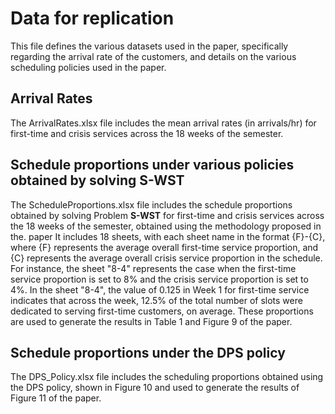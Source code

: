 # Data for replication
This file defines the various datasets used in the paper, specifically regarding the arrival rate of the customers, and details on the various scheduling policies used in the paper.

## Arrival Rates
The ArrivalRates.xlsx file includes the mean arrival rates (in arrivals/hr) for first-time and crisis services across the 18 weeks of the semester. 

## Schedule proportions under various policies obtained by solving **S-WST** 
The ScheduleProportions.xlsx file includes the schedule proportions obtained by solving Problem **S-WST** for first-time and crisis services across the 18 weeks of the semester, obtained using the methodology proposed in the. paper It includes 18 sheets, with each sheet name in the format {F}-{C}, where {F} represents the average overall first-time service proportion, and {C} represents the average overall crisis service proportion in the schedule. For instance, the sheet "8-4" represents the case when the first-time service proportion is set to 8% and the crisis service proportion is set to 4%. In the sheet "8-4", the value of 0.125 in Week 1 for first-time service indicates that across the week, 12.5% of the total number of slots were dedicated to serving first-time customers, on average. These proportions are used to generate the results in Table 1 and Figure 9 of the paper.

## Schedule proportions under the DPS policy
The DPS_Policy.xlsx file includes the scheduling proportions obtained using the DPS policy, shown in Figure 10 and used to generate the results of Figure 11 of the paper.
